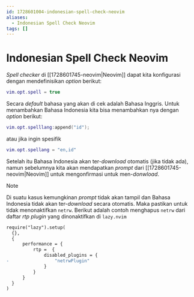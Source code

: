 ```yaml
---
id: 1728601004-indonesian-spell-check-neovim
aliases:
  - Indonesian Spell Check Neovim
tags: []
---
```


# Indonesian Spell Check Neovim

*Spell checker* di [[1728601745-neovim|Neovim]] dapat kita konfigurasi dengan mendefinisikan *option* berikut:

```lua
vim.opt.spell = true
```

Secara *default* bahasa yang akan di cek adalah Bahasa Inggris. Untuk menambahkan Bahasa Indonesia kita bisa menambahkan nya dengan *option* berikut:

```lua
vim.opt.spelllang:append("id");
```

atau jika ingin spesifik

```lua
vim.opt.spellang = "en,id"
```

Setelah itu Bahasa Indonesia akan ter-*download* otomatis (jika tidak ada), namun sebelumnya kita akan mendapatkan *prompt* dari [[1728601745-neovim|Neovim]] untuk mengonfirmasi untuk men-*donwload*.

> [!NOTE]
> Di suatu kasus kemungkinan *prompt* tidak akan tampil dan Bahasa Indonesia tidak akan ter-*download* secara otomatis. Maka pastikan untuk tidak menonaktifkan `netrw`. Berikut adalah contoh menghapus `netrw` dari daftar *rtp plugin* yang dinonaktifkan di `lazy.nvim`  
> 
> ```diff
> require("lazy").setup(
> 	{},
> 	{
> 		performance = {
> 			rtp =  {
> 				disabled_plugins = {
> -                 "netrwPlugin"
> 				}
> 			}
> 		}
> 	}
> )
> ```
